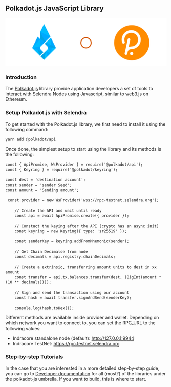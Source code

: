 ## Polkadot.js JavaScript Library

![Selendra Polkadotjs](../assets/sel-pol.png "Selendra Polkadotjs")
### Introduction
The [Polkadot.js](https://polkadot.js.org/docs/api/start) library provide application developers a set of tools to interact with Selendra Nodes using Javascript, similar to web3.js on Ethereum. 

### Setup Polkadot.js with Selendra

To get started with the Polkadot.js library, we first need to install it using the following command:
```
yarn add @polkadot/api
```
Once done, the simplest setup to start using the library and its methods is the following:
```
const { ApiPromise, WsProvider } = require('@polkadot/api');
const { Keyring } = require('@polkadot/keyring');

const dest = 'destination account';
const sender = 'sender Seed';
const amount = 'Sending amount';

 const provider = new WsProvider('wss://rpc-testnet.selendra.org');

    // Create the API and wait until ready
    const api = await ApiPromise.create({ provider });

    // Constuct the keying after the API (crypto has an async init)
    const keyring = new Keyring({ type: 'sr25519' });

    const senderKey = keyring.addFromMnemonic(sender);

    // Get Chain Decimalse from node
    const decimals = api.registry.chainDecimals;

    // Create a extrinsic, transferring amount units to dest in xx amount
    const transfer = api.tx.balances.transfer(dest, (BigInt(amount * (10 ** decimals))));

    // Sign and send the transaction using our account
    const hash = await transfer.signAndSend(senderKey);

    console.log(hash.toHex());

```
Different methods are available inside provider and wallet. Depending on which network you want to connect to, you can set the RPC_URL to the following values:

- Indracore standalone node (default): http://127.0.0.1:9944
- Indracore TestNet: https://rpc.testnet.selendra.org

### Step-by-step Tutorials
In the case that you are interested in a more detailed step-by-step guide, you can go to [Developer documentation](https://polkadot.js.org/docs) for all (most?) of the libraries under the polkadot-js umbrella. If you want to build, this is where to start.